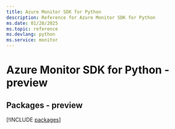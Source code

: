 ```yaml
---
title: Azure Monitor SDK for Python
description: Reference for Azure Monitor SDK for Python
ms.date: 01/28/2025
ms.topic: reference
ms.devlang: python
ms.service: monitor
---
```

# Azure Monitor SDK for Python - preview
## Packages - preview
[!INCLUDE [packages](monitor-index.md)]
